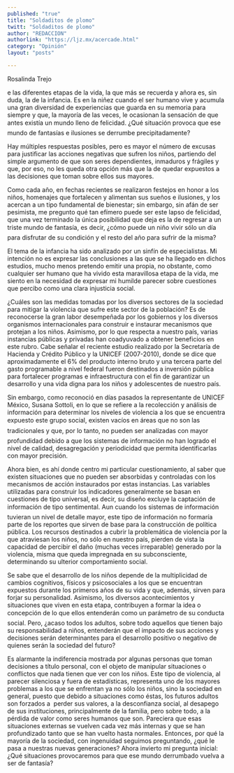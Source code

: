 ```yaml
---
published: "true"
title: "Soldaditos de plomo"
twitt: "Soldaditos de plomo"
author: "REDACCION"
authorlink: "https://ljz.mx/acercade.html"
category: "Opinión"
layout: "posts"

---
```



  Rosalinda Trejo



  e las diferentes etapas de la vida, la que más se recuerda y añora es, sin duda, la de la infancia. Es en la niñez cuando el ser humano vive y acumula una gran diversidad de experiencias que guarda en su memoria para siempre y que, la mayoría de las veces, le ocasionan la sensación de que antes existía un mundo lleno de felicidad. ¿Qué situación provoca que ese mundo de fantasías e ilusiones se derrumbe precipitadamente?



  Hay múltiples respuestas posibles, pero es mayor el número de excusas para justificar las acciones negativas que sufren los niños, partiendo del simple argumento de que son seres dependientes, inmaduros y frágiles y que, por eso, no les queda otra opción más que la de quedar expuestos a las decisiones que toman sobre ellos sus mayores.



  Como cada año, en fechas recientes se realizaron festejos en honor a los niños, homenajes que fortalecen y alimentan sus sueños e ilusiones, y los acercan a un tipo fundamental de bienestar; sin embargo, sin afán de ser pesimista, me pregunto qué tan efímero puede ser este lapso de felicidad, que una vez terminado la única posibilidad que deja es la de regresar a un triste mundo de fantasía, es decir, ¿cómo puede un niño vivir sólo un día para disfrutar de su condición y el resto del año para sufrir de la misma?



  El tema de la infancia ha sido analizado por un sinfín de especialistas. Mi intención no es expresar las conclusiones a las que se ha llegado en dichos estudios, mucho menos pretendo emitir una propia, no obstante, como cualquier ser humano que ha vivido esta maravillosa etapa de la vida, me siento en la necesidad de expresar mi humilde parecer sobre cuestiones que percibo como una clara injusticia social.



  ¿Cuáles son las medidas tomadas por los diversos sectores de la sociedad para mitigar la violencia que sufre este sector de la población? Es de reconocerse la gran labor desempeñada por los gobiernos y los diversos organismos internacionales para construir e instaurar mecanismos que protejan a los niños. Asimismo, por lo que respecta a nuestro país, varias instancias públicas y privadas han coadyuvado a obtener beneficios en este rubro. Cabe señalar el reciente estudio realizado por la Secretaría de Hacienda y Crédito Público y la UNICEF (2007-2010), donde se dice que aproximadamente el 6% del producto interno bruto y una tercera parte del gasto programable a nivel federal fueron destinados a inversión pública para fortalecer programas e infraestructura con el fin de garantizar un desarrollo y una vida digna para los niños y adolescentes de nuestro país.



  Sin embargo, como reconoció en días pasados la representante de UNICEF México, Susana Sottoli, en lo que se refiere a la recolección y análisis de información para determinar los niveles de violencia a los que se encuentra expuesto este grupo social, existen vacíos en áreas que no son las tradicionales y que, por lo tanto, no pueden ser analizadas con mayor profundidad debido a que los sistemas de información no han logrado el nivel de calidad, desagregación y periodicidad que permita identificarlas con mayor precisión.



  Ahora bien, es ahí donde centro mi particular cuestionamiento, al saber que existen situaciones que no pueden ser absorbidas y controladas con los mecanismos de acción instaurados por estas instancias. Las variables utilizadas para construir los indicadores generalmente se basan en cuestiones de tipo universal, es decir, su diseño excluye la captación de información de tipo sentimental. Aun cuando los sistemas de información tuvieran un nivel de detalle mayor, este tipo de información no formaría parte de los reportes que sirven de base para la construcción de política pública. Los recursos destinados a cubrir la problemática de violencia por la que atraviesan los niños, no sólo en nuestro país, pierden de vista la capacidad de percibir el daño (muchas veces irreparable) generado por la violencia, misma que queda impregnada en su subconsciente, determinando su ulterior comportamiento social.



  Se sabe que el desarrollo de los niños depende de la multiplicidad de cambios cognitivos, físicos y psicosociales a los que se encuentran expuestos durante los primeros años de su vida y que, además, sirven para forjar su personalidad. Asimismo, los diversos acontecimientos y situaciones que viven en esta etapa, contribuyen a formar la idea o concepción de lo que ellos entenderán como un parámetro de su conducta social. Pero, ¿acaso todos los adultos, sobre todo aquellos que tienen bajo su responsabilidad a niños, entenderán que el impacto de sus acciones y decisiones serán determinantes para el desarrollo positivo o negativo de quienes serán la sociedad del futuro?



  Es alarmante la indiferencia mostrada por algunas personas que toman decisiones a título personal, con el objeto de manipular situaciones o conflictos que nada tienen que ver con los niños. Este tipo de violencia, al parecer silenciosa y fuera de estadísticas, representa uno de los mayores problemas a los que se enfrentan ya no sólo los niños, sino la sociedad en general, puesto que debido a situaciones como éstas, los futuros adultos son forzados a  perder sus valores, a la desconfianza social, al desapego de sus instituciones, principalmente de la familia, pero sobre todo, a la pérdida de valor como seres humanos que son. Pareciera que esas situaciones externas se vuelven cada vez más internas y que se han profundizado tanto que se han vuelto hasta normales. Entonces, por qué la mayoría de la sociedad, con ingenuidad seguimos preguntando, ¿qué le pasa a nuestras nuevas generaciones? Ahora invierto mi pregunta inicial: ¿Qué situaciones provocaremos para que ese mundo derrumbado vuelva a ser de fantasía?

